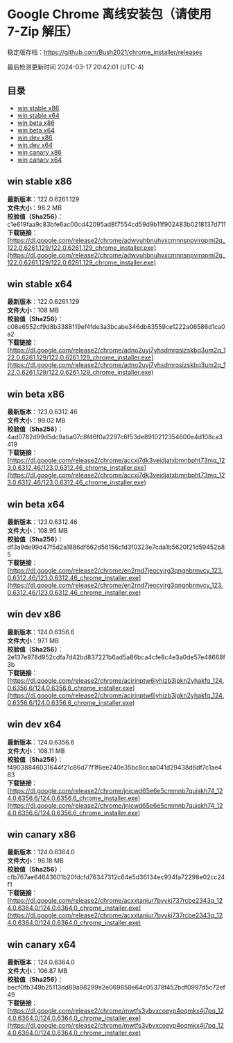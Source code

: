 # Google Chrome 离线安装包（请使用 7-Zip 解压）
稳定版存档：<https://github.com/Bush2021/chrome_installer/releases>

最后检测更新时间
2024-03-17 20:42:01 (UTC-4)


## 目录
* [win stable x86](https://github.com/Bush2021/chrome_installer?tab=readme-ov-file#win-stable-x86)
* [win stable x64](https://github.com/Bush2021/chrome_installer?tab=readme-ov-file#win-stable-x64)
* [win beta x86](https://github.com/Bush2021/chrome_installer?tab=readme-ov-file#win-beta-x86)
* [win beta x64](https://github.com/Bush2021/chrome_installer?tab=readme-ov-file#win-beta-x64)
* [win dev x86](https://github.com/Bush2021/chrome_installer?tab=readme-ov-file#win-dev-x86)
* [win dev x64](https://github.com/Bush2021/chrome_installer?tab=readme-ov-file#win-dev-x64)
* [win canary x86](https://github.com/Bush2021/chrome_installer?tab=readme-ov-file#win-canary-x86)
* [win canary x64](https://github.com/Bush2021/chrome_installer?tab=readme-ov-file#win-canary-x64)

## win stable x86
**最新版本**：122.0.6261.129  
**文件大小**：98.2 MB  
**校验值（Sha256）**：c1e619faa9c83bfe6ac00cd42095ad8f7554cd59d9b11f902483b0218137d711  
**下载链接**：[https://dl.google.com/release2/chrome/adwvuhbnuhvxcmnnsnpviropmi2q_122.0.6261.129/122.0.6261.129_chrome_installer.exe](https://dl.google.com/release2/chrome/adwvuhbnuhvxcmnnsnpviropmi2q_122.0.6261.129/122.0.6261.129_chrome_installer.exe)  

## win stable x64
**最新版本**：122.0.6261.129  
**文件大小**：108 MB  
**校验值（Sha256）**：c08e6552cf9d8b3388119ef4fde3a3bcabe346db83559ce1222a06586d1ca0a2  
**下载链接**：[https://dl.google.com/release2/chrome/adno2uyj7yhsdmrqsizskbq3um2q_122.0.6261.129/122.0.6261.129_chrome_installer.exe](https://dl.google.com/release2/chrome/adno2uyj7yhsdmrqsizskbq3um2q_122.0.6261.129/122.0.6261.129_chrome_installer.exe)  

## win beta x86
**最新版本**：123.0.6312.46  
**文件大小**：99.02 MB  
**校验值（Sha256）**：4ad0782d99d5dc9aba07c8f46f0a2297c6f53de8910212354600e4d108ca3419  
**下载链接**：[https://dl.google.com/release2/chrome/accxj7dk3veidjatxbmnbpht73mq_123.0.6312.46/123.0.6312.46_chrome_installer.exe](https://dl.google.com/release2/chrome/accxj7dk3veidjatxbmnbpht73mq_123.0.6312.46/123.0.6312.46_chrome_installer.exe)  

## win beta x64
**最新版本**：123.0.6312.46  
**文件大小**：108.95 MB  
**校验值（Sha256）**：df3a9de99d47f5d2a1886df662d56156cfd3f0323e7cda1b5620f21d59452b85  
**下载链接**：[https://dl.google.com/release2/chrome/en2rnd7jeocyjrg3qngnbnnvcy_123.0.6312.46/123.0.6312.46_chrome_installer.exe](https://dl.google.com/release2/chrome/en2rnd7jeocyjrg3qngnbnnvcy_123.0.6312.46/123.0.6312.46_chrome_installer.exe)  

## win dev x86
**最新版本**：124.0.6356.6  
**文件大小**：97.1 MB  
**校验值（Sha256）**：2e137e978d952cdfa7d42bd837221b6ad5a86bca4cfe8c4e3a0de57e48668f3b  
**下载链接**：[https://dl.google.com/release2/chrome/acirjnptw6lyhizb3jpkn2yhakfq_124.0.6356.6/124.0.6356.6_chrome_installer.exe](https://dl.google.com/release2/chrome/acirjnptw6lyhizb3jpkn2yhakfq_124.0.6356.6/124.0.6356.6_chrome_installer.exe)  

## win dev x64
**最新版本**：124.0.6356.6  
**文件大小**：108.11 MB  
**校验值（Sha256）**：f49038846031644f21c86d77f1f6ee240e35bc8ccaa041d29438d6df7c1ae483  
**下载链接**：[https://dl.google.com/release2/chrome/jnicwd65e6e5cmmnb7quiskh74_124.0.6356.6/124.0.6356.6_chrome_installer.exe](https://dl.google.com/release2/chrome/jnicwd65e6e5cmmnb7quiskh74_124.0.6356.6/124.0.6356.6_chrome_installer.exe)  

## win canary x86
**最新版本**：124.0.6364.0  
**文件大小**：96.18 MB  
**校验值（Sha256）**：cfb767ae64643601b20fdcfd76347312c64e5d36134ec934fa72298e02cc24f1  
**下载链接**：[https://dl.google.com/release2/chrome/acxxtaniur7byykj737rcbe2343q_124.0.6364.0/124.0.6364.0_chrome_installer.exe](https://dl.google.com/release2/chrome/acxxtaniur7byykj737rcbe2343q_124.0.6364.0/124.0.6364.0_chrome_installer.exe)  

## win canary x64
**最新版本**：124.0.6364.0  
**文件大小**：106.87 MB  
**校验值（Sha256）**：becf0fb349b25113dd89a98299e2e069858e64c05378f452bdf0997d5c72ef49  
**下载链接**：[https://dl.google.com/release2/chrome/mwtfs3ybvxcoeyp4oqmkx4j7pq_124.0.6364.0/124.0.6364.0_chrome_installer.exe](https://dl.google.com/release2/chrome/mwtfs3ybvxcoeyp4oqmkx4j7pq_124.0.6364.0/124.0.6364.0_chrome_installer.exe)  

